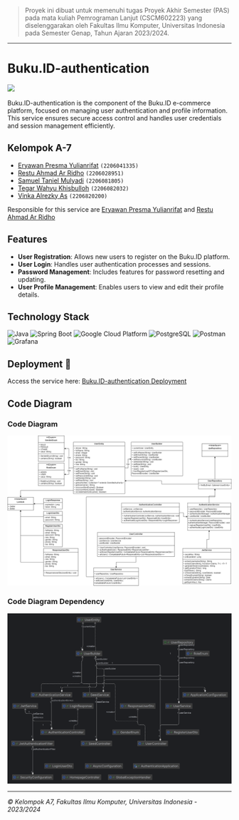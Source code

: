 > Proyek ini dibuat untuk memenuhi tugas Proyek Akhir Semester (PAS)
> pada mata kuliah Pemrograman Lanjut (CSCM602223) yang
> diselenggarakan oleh Fakultas Ilmu Komputer, Universitas Indonesia
> pada Semester Genap, Tahun Ajaran 2023/2024.

--------------------------------------------------------------------------------------------
# Buku.ID-authentication

[![](https://github.com/TK-Advance-Programming-A7/Buku.ID-authentication/actions/workflows/ci-cd.yml/badge.svg)](https://github.com/TK-Advance-Programming-A7/Buku.ID-authentication/actions/workflows/ci-cd.yml)

Buku.ID-authentication is the component of the Buku.ID e-commerce platform, focused on managing user authentication and profile information. This service ensures secure access control and handles user credentials and session management efficiently.

## Kelompok A-7

-  [Eryawan Presma Yulianrifat](https://github.com/eryawww) `(2206041335)`<br>
-  [Restu Ahmad Ar Ridho](https://github.com/restuaar) `(2206028951)`<br>
-  [Samuel Taniel Mulyadi](https://github.com/SamuelTanielM) `(2206081805)`<br>
-  [Tegar Wahyu Khisbulloh](https://github.com/tegar-wahyu) `(2206082032)`<br>
-  [Vinka Alrezky As](https://github.com/vinkakniv) `(2206820200)`<br>

Responsible for this service are [Eryawan Presma Yulianrifat](https://github.com/eryawww) and [Restu Ahmad Ar Ridho](https://github.com/restuaar)

## Features

- **User Registration**: Allows new users to register on the Buku.ID platform.
- **User Login**: Handles user authentication processes and sessions.
- **Password Management**: Includes features for password resetting and updating.
- **User Profile Management**: Enables users to view and edit their profile details.

## Technology Stack

![Java](https://img.shields.io/badge/Java-F89820?style=for-the-badge&logo=java&logoColor=white)
![Spring Boot](https://img.shields.io/badge/Spring_Boot-6DB33F?style=for-the-badge&logo=spring-boot&logoColor=white)
![Google Cloud Platform](https://img.shields.io/badge/Google_Cloud_Platform-4285F4?style=for-the-badge&logo=google-cloud&logoColor=white)
![PostgreSQL](https://img.shields.io/badge/PostgreSQL-336791?style=for-the-badge&logo=postgresql&logoColor=white)
![Postman](https://img.shields.io/badge/Postman-FF6C37?style=for-the-badge&logo=Postman&logoColor=white)
![Grafana](https://img.shields.io/badge/Grafana-F46800?style=for-the-badge&logo=grafana&logoColor=white)

## Deployment 🚀

Access the service here: [Buku.ID-authentication Deployment](http://34.105.33.26)

## Code Diagram
### Code Diagram
![](src/main/resources/static/images/code-diagram-auth.png)
### Code Diagram Dependency
![](src/main/resources/static/images/authentication.png)


--------------------------------------------------------------------------------------------
*© Kelompok A7, Fakultas Ilmu Komputer, Universitas Indonesia - 2023/2024*
